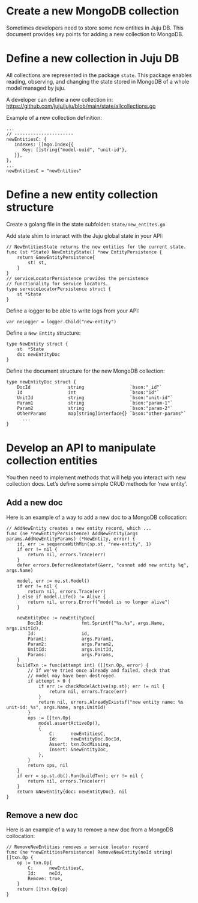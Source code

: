 # Create a new MongoDB collection
Sometimes developers need to store some new entities in Juju DB. This document provides key points for adding a new
collection to MongoDB.

# Define a new collection in Juju DB

All collections are represented in the package `state`. This package enables reading, observing, and changing the state
stored in MongoDB of a whole model managed by juju.

A developer can define a new collection in:  https://github.com/juju/juju/blob/main/state/allcollections.go

Example of a new collection definition:

```text
...
// ----------------------
newEntitiesC: {
   indexes: []mgo.Index{{
      Key: []string{"model-uuid", "unit-id"},
   }},
},
...
newEntitiesC = "newEntities"

```

# Define a new entity collection structure

Create a golang file in the state subfolder: `state/new_entites.go`

Add state shim to interact with the Juju global state in your API:

```text
// NewEntitiesState returns the new entities for the current state.
func (st *State) NewEntityState() *new EntityPersistence {
	return &newEntityPersistence{
		st: st,
	}
}
// serviceLocatorPersistence provides the persistence
// functionality for service locators.
type serviceLocatorPersistence struct {
	st *State
}

```

Define a logger to be able to write logs from your API:

```text
var neLogger = logger.Child("new-entity")

```

Define a `New Entity` structure:

```text
type NewEntity struct {
	st  *State
	doc newEntityDoc
}

```

Define the document structure for the new MongoDB collection:

```text
type newEntityDoc struct {
	DocId              string                 `bson:"_id"`
	Id                 int                    `bson:"id"`
	UnitId             string                 `bson:"unit-id"`
	Param1             string                 `bson:"param-1"`
	Param2             string                 `bson:"param-2"`
	OtherParams        map[string]interface{} `bson:"other-params"`
      ...
}

```

# Develop an API to manipulate collection entities

You then need to implement methods that will help you interact with new collection docs. Let’s define some simple CRUD
methods for ‘new entity’.

## Add a new doc

Here is an example of a way to add a new doc to a MongoDB collocation:

```text
// AddNewEntity creates a new entity record, which ...
func (ne *newEntityPersistence) AddNewEntity(args params.AddNewEntityParams) (*NewEntity, error) {
	id, err := sequenceWithMin(sp.st, "new-entity", 1)
	if err != nil {
		return nil, errors.Trace(err)
	}
	defer errors.DeferredAnnotatef(&err, "cannot add new entity %q", args.Name)

	model, err := ne.st.Model()
	if err != nil {
		return nil, errors.Trace(err)
	} else if model.Life() != Alive {
		return nil, errors.Errorf("model is no longer alive")
	}

	newEntityDoc := newEntityDoc{
		DocId:              fmt.Sprintf("%s.%s", args.Name, args.UnitId),
		Id:                 id,
		Param1:             args.Param1,
		Param2:             args.Param2,
		UnitId:             args.UnitId,
		Params:             args.Params,
	}
	buildTxn := func(attempt int) ([]txn.Op, error) {
		// If we've tried once already and failed, check that
		// model may have been destroyed.
		if attempt > 0 {
			if err := checkModelActive(sp.st); err != nil {
				return nil, errors.Trace(err)
			}
			return nil, errors.AlreadyExistsf("new entity name: %s unit-id: %s", args.Name, args.UnitId)
		}
		ops := []txn.Op{
			model.assertActiveOp(),
			{
				C:      newEntitiesC,
				Id:     newEntityDoc.DocId,
				Assert: txn.DocMissing,
				Insert: &newEntityDoc,
			},
		}
		return ops, nil
	}
	if err = sp.st.db().Run(buildTxn); err != nil {
		return nil, errors.Trace(err)
	}
	return &NewEntity{doc: newEntityDoc}, nil
}

```

## Remove a new doc

Here is an example of a way to remove a new doc from a MongoDB collocation:

```text
// RemoveNewEntities removes a service locator record
func (ne *newEntitiesPersistence) RemoveNewEntity(neId string) []txn.Op {
	op := txn.Op{
		C:      newEntitiesC,
		Id:     neId,
		Remove: true,
	}
	return []txn.Op{op}
}

```